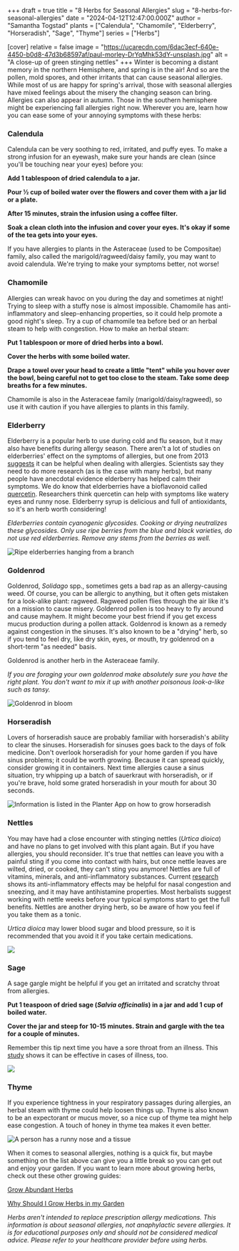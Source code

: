 +++
draft = true
title = "8 Herbs for Seasonal Allergies"
slug = "8-herbs-for-seasonal-allergies"
date = "2024-04-12T12:47:00.000Z"
author = "Samantha Togstad"
plants = ["Calendula", "Chamomile", "Elderberry", "Horseradish", "Sage", "Thyme"]
series = ["Herbs"]

[cover]
relative = false
image = "https://ucarecdn.com/6dac3ecf-640e-4450-b0d8-47d3b68597af/paul-morley-DrYqMhk53dY-unsplash.jpg"
alt = "A close-up of green stinging nettles"
+++
Winter is becoming a distant memory in the northern Hemisphere, and spring is in the air! And so are the pollen, mold spores, and other irritants that can cause seasonal allergies. While most of us are happy for spring's arrival, those with seasonal allergies have mixed feelings about the misery the changing season can bring. Allergies can also appear in autumn. Those in the southern hemisphere might be experiencing fall allergies right now. Wherever you are, learn how you can ease some of your annoying symptoms with these herbs: 

### Calendula

Calendula can be very soothing to red, irritated, and puffy eyes. To make a strong infusion for an eyewash, make sure your hands are clean (since you'll be touching near your eyes) before you: 

 **Add 1 tablespoon of dried calendula to a jar.**

**Pour ½ cup of boiled water over the flowers and cover them with a jar lid or a plate.**

**After 15 minutes, strain the infusion using a coffee filter.**  

**Soak a clean cloth into the infusion and cover your eyes. It's okay if some of the tea gets into your eyes.** 

If you have allergies to plants in the Asteraceae (used to be Compositae) family, also called the marigold/ragweed/daisy family, you may want to avoid calendula. We're trying to make your symptoms better, not worse! 

### Chamomile

Allergies can wreak havoc on you during the day and sometimes at night! Trying to sleep with a stuffy nose is almost impossible. Chamomile has anti-inflammatory and sleep-enhancing properties, so it could help promote a good night's sleep. Try a cup of chamomile tea before bed or an herbal steam to help with congestion. How to make an herbal steam:

**Put 1 tablespoon or more of dried herbs into a bowl.** 

**Cover the herbs with some boiled water.** 

**Drape a towel over your head to create a little "tent" while you hover over the bowl, being careful not to get too close to the steam. Take some deep breaths for a few minutes.**  

Chamomile is also in the Asteraceae family (marigold/daisy/ragweed), so use it with caution if you have allergies to plants in this family. 

### Elderberry

Elderberry is a popular herb to use during cold and flu season, but it may also have benefits during allergy season. There aren't a lot of studies on elderberries' effect on the symptoms of allergies, but one from 2013 [suggests](https://www.ncbi.nlm.nih.gov/pmc/articles/PMC3845706/) it can be helpful when dealing with allergies. Scientists say they need to do more research (as is the case with many herbs), but many people have anecdotal evidence elderberry has helped calm their symptoms. We do know that elderberries have a bioflavonoid called [quercetin](https://www.mountsinai.org/health-library/supplement/quercetin#:~:text=Allergies%2C%20asthma%2C%20hay%20fever%20and%20hives&text=As%20a%20result%2C%20researchers%20think,that%20it%20works%20in%20humans.). Researchers think quercetin can help with symptoms like watery eyes and runny nose. Elderberry syrup is delicious and full of antioxidants, so it's an herb worth considering! 

*Elderberries contain cyanogenic glycosides.  Cooking or drying neutralizes these glycosides.  Only use ripe berries from the blue and black varieties, do not use red elderberries. Remove any stems from the berries as well.*

![Ripe elderberries hanging from a branch](https://ucarecdn.com/575fff3f-01a2-414e-b921-0b6d5daf6813/dieter-k-9ADj6WwEh1I-unsplash.jpg)

### Goldenrod

Goldenrod, *Solidago* spp., sometimes gets a bad rap as an allergy-causing weed. Of course, you can be allergic to anything, but it often gets mistaken for a look-alike plant: ragweed. Ragweed pollen flies through the air like it's on a mission to cause misery. Goldenrod pollen is too heavy to fly around and cause mayhem. It might become your best friend if you get excess mucus production during a pollen attack. Goldenrod is known as a remedy against congestion in the sinuses. It's also known to be a "drying" herb, so if you tend to feel dry, like dry skin, eyes, or mouth, try goldenrod on a short-term "as needed" basis.  

Goldenrod is another herb in the Asteraceae family.

*If you are foraging your own goldenrod make absolutely sure you have the right plant. You don't want to mix it up with another poisonous look-a-like such as tansy.* 

![Goldenrod in bloom ](https://ucarecdn.com/ba913098-4383-433d-8ec1-b342428a0ed4/olli-kilpi-PYoM9Apn8Pc-unsplash.jpg)

### Horseradish

Lovers of horseradish sauce are probably familiar with horseradish's ability to clear the sinuses. Horseradish for sinuses goes back to the days of folk medicine. Don't overlook horseradish for your home garden if you have sinus problems; it could be worth growing. Because it can spread quickly, consider growing it in containers. Next time allergies cause a sinus situation, try whipping up a batch of sauerkraut with horseradish, or if you're brave, hold some grated horseradish in your mouth for about 30 seconds. 

![Information is listed in the Planter App on how to grow horseradish](https://ucarecdn.com/d65846f2-d0df-4d68-bcfc-5742d04192cc/horseradish-1.jpg "Find more information on how to grow horseradish in the Planter App")

### Nettles

You may have had a close encounter with stinging nettles (*Urtica dioica*) and have no plans to get involved with this plant again. But if you have allergies, you should reconsider. It's true that nettles can leave you with a painful sting if you come into contact with hairs, but once nettle leaves are wilted, dried, or cooked, they can't sting you anymore! Nettles are full of vitamins, minerals, and anti-inflammatory substances. Current [research](https://www.mountsinai.org/health-library/herb/stinging-nettle) shows its anti-inflammatory effects may be helpful for nasal congestion and sneezing, and it may have antihistamine properties. Most herbalists suggest working with nettle weeks before your typical symptoms start to get the full benefits. Nettles are another drying herb, so be aware of how you feel if you take them as a tonic.

*Urtica dioica* may lower blood sugar and blood pressure, so it is recommended that you avoid it if you take certain medications.  

![](https://ucarecdn.com/cf326850-a5a2-489a-86ff-4ce8fc0d9b01/mike-erskine-MfyZjCSN4iY-unsplash.jpg)

### Sage

A sage gargle might be helpful if you get an irritated and scratchy throat from allergies. 

**Put 1 teaspoon of dried sage (*Salvia officinalis*) in a jar and add 1 cup of boiled water.** 

**Cover the jar and steep for 10-15 minutes. Strain and gargle with the tea for a couple of minutes.**

Remember this tip next time you have a sore throat from an illness. This [study](https://pubmed.ncbi.nlm.nih.gov/16504956/) shows it can be effective in cases of illness, too. 

![](https://ucarecdn.com/f8f5c761-18b0-4bf8-b3b9-d19be812e7ca/babette-landmesser-ked7OTkMNC0-unsplash.jpg)

### Thyme

If you experience tightness in your respiratory passages during allergies, an herbal steam with thyme could help loosen things up. Thyme is also known to be an expectorant or mucus mover, so a nice cup of thyme tea might help ease congestion. A touch of honey in thyme tea makes it even better. 

![A person has a runny nose and a tissue](https://ucarecdn.com/12f3aaaa-9c74-4801-b776-75e6ecd6914c/brittany-colette--CDN2nTKfrA-unsplash.jpg)

When it comes to seasonal allergies, nothing is a quick fix, but maybe something on the list above can give you a little break so you can get out and enjoy your garden. If you want to learn more about growing herbs, check out these other growing guides:

[Grow Abundant Herbs](https://blog.planter.garden/posts/grow-abundant-herbs/)

[Why Should I Grow Herbs in my Garden](https://blog.planter.garden/posts/why-grow-herbs/)

[](https://blog.planter.garden/posts/why-grow-herbs/)

*Herbs aren't intended to replace prescription allergy medications. This information is about seasonal allergies, not anaphylactic severe allergies. It is for educational purposes only and should not be considered medical advice. Please refer to your healthcare provider before using herbs.*
